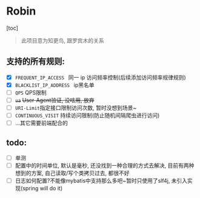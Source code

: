 # Robin

[toc]



> 此项目意为知更鸟, 跟罗宾木的关系

## 支持的所有规则: 

- [x] `FREQUENT_IP_ACCESS ` 同一 ip 访问频率控制(后续添加访问频率规律规则)
- [x] `BLACKLIST_IP_ADDRESS ` ip黑名单
- [ ] `QPS` QPS限制
- [ ] ~~`ua`~~ ~~User-Agent验证, 没啥用, 放弃~~
- [ ] `URI-Limit`指定接口限制访问次数, 暂时没想到场景~
- [ ] `CONTINUOUS_VISIT` 持续访问限制(防止随机间隔爬虫进行访问)
- [ ] ...其它需要前端配合的

## todo:

- [ ] 单测
- [ ] 配置中的时间单位, 默认是毫秒, 还没找到一种合理的方式去解决, 目前有两种想到的方案, 自己读取/写个类拷贝过去, 都很不好
- [ ] 日志如何配置?不能像mybatis中支持那么多吧~暂时只使用了slf4j, 未引入实现(spring will do it)